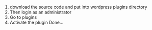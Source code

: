 1) download the source code and put into wordpress plugins directory
2) Then login as an administrator
3) Go to plugins
4) Activate the plugin
Done...
